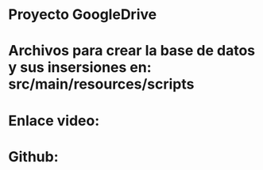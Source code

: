 ﻿# Proyecto GoogleDrive
#
#
#
# Archivos para crear la base de datos y sus insersiones en: src/main/resources/scripts

# Enlace video:
# Github: